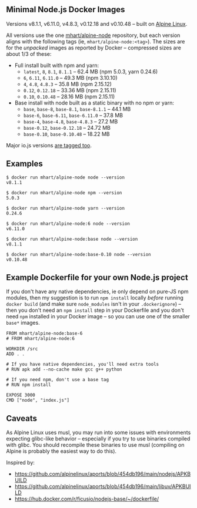 Minimal Node.js Docker Images
-----------------------------

Versions v8.1.1, v6.11.0, v4.8.3, v0.12.18 and v0.10.48 –
built on [Alpine Linux](https://alpinelinux.org/).

All versions use the one [mhart/alpine-node](https://hub.docker.com/r/mhart/alpine-node/) repository,
but each version aligns with the following tags (ie, `mhart/alpine-node:<tag>`). The sizes are for the
*unpacked* images as reported by Docker – compressed sizes are about 1/3 of these:

- Full install built with npm and yarn:
  - `latest`, `8`, `8.1`, `8.1.1` – 62.4 MB (npm 5.0.3, yarn 0.24.6)
  - `6`, `6.11`, `6.11.0` – 49.3 MB (npm 3.10.10)
  - `4`, `4.8`, `4.8.3` – 35.8 MB (npm 2.15.12)
  - `0.12`, `0.12.18` – 33.36 MB (npm 2.15.11)
  - `0.10`, `0.10.48` – 28.16 MB (npm 2.15.11)
- Base install with node built as a static binary with no npm or yarn:
  - `base`, `base-8`, `base-8.1`, `base-8.1.1` – 44.1 MB
  - `base-6`, `base-6.11`, `base-6.11.0` – 37.8 MB
  - `base-4`, `base-4.8`, `base-4.8.3` – 27.2 MB
  - `base-0.12`, `base-0.12.18` – 24.72 MB
  - `base-0.10`, `base-0.10.48` – 18.22 MB

Major io.js versions [are tagged too](https://hub.docker.com/r/mhart/alpine-node/tags/).

Examples
--------

    $ docker run mhart/alpine-node node --version
    v8.1.1

    $ docker run mhart/alpine-node npm --version
    5.0.3

    $ docker run mhart/alpine-node yarn --version
    0.24.6

    $ docker run mhart/alpine-node:6 node --version
    v6.11.0

    $ docker run mhart/alpine-node:base node --version
    v8.1.1

    $ docker run mhart/alpine-node:base-0.10 node --version
    v0.10.48

Example Dockerfile for your own Node.js project
-----------------------------------------------

If you don't have any native dependencies, ie only depend on pure-JS npm
modules, then my suggestion is to run `npm install` locally *before* running
`docker build` (and make sure `node_modules` isn't in your `.dockerignore`) –
then you don't need an `npm install` step in your Dockerfile and you don't need
`npm` installed in your Docker image – so you can use one of the smaller
`base*` images.

    FROM mhart/alpine-node:base-6
    # FROM mhart/alpine-node:6

    WORKDIR /src
    ADD . .

    # If you have native dependencies, you'll need extra tools
    # RUN apk add --no-cache make gcc g++ python

    # If you need npm, don't use a base tag
    # RUN npm install

    EXPOSE 3000
    CMD ["node", "index.js"]

Caveats
-------

As Alpine Linux uses musl, you may run into some issues with environments
expecting glibc-like behavior – especially if you try to use binaries compiled
with glibc. You should recompile these binaries to use musl (compiling on
Alpine is probably the easiest way to do this).

Inspired by:

- https://github.com/alpinelinux/aports/blob/454db196/main/nodejs/APKBUILD
- https://github.com/alpinelinux/aports/blob/454db196/main/libuv/APKBUILD
- https://hub.docker.com/r/ficusio/nodejs-base/~/dockerfile/
